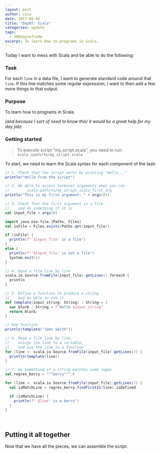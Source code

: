 ```yaml
---
layout: post
author: csiu
date: 2017-06-01
title: "Day97: Scala"
categories: update
tags:
  - 100daysofcode
excerpt: To learn how to programs in Scala.
---
```


Today I want to mess with Scala and be able to do the following:

### Task

For each `line` in a data file, I want to generate standard code around that `line`.
If this line matches some regular expression, I want to then add a few more things to that output.

### Purpose

To learn how to programs in Scala.

*(and because I sort of need to know this/ it would be a great help for my day job)*

### Getting started

> To execute script "my_script.scala", you need to run:<br>
> `scala /path/to/my_script.scala`

To start, we need to learn the Scala syntax for each component of the task:

```scala
// 1. Check that the script works by printing "Hello..."
println("Hello from the script")
```

```scala
// 2. Be able to access terminal arguments when you run
//        scala path/to/my_script.scala first_arg
println("This is my first argument: " + args(0))
```

```scala
// 3. Check that the first argument is a file
//    and do something if it is
val input_file = args(0)

import java.nio.file.{Paths, Files}
val isFile = Files.exists(Paths.get(input_file))

if (isFile) {
  println(f"'$input_file' is a file")
}
else {
  println(f"'$input_file' is not a file")
  System.exit(1)
}
```

```scala
// 4. Read a file line by line
scala.io.Source.fromFile(input_file).getLines().foreach {
  println
}
```

```scala
// 5. Define a function to produce a string
//    and be able to use it
def template(input_string: String) : String = {
  var blurb : String = f"Hello $input_string"
  return blurb;
}

// Use function
println(template("John Smith"))
```

```scala
// 6. Read a file line by line,
//    assign the line to a variable,
//    and use the line in a function
for (line <- scala.io.Source.fromFile(input_file).getLines()) {
  println(template(line))
}
```

```scala
// 7. Do something if a string matches some regex
val regrex_berry = """berry""".r

for (line <- scala.io.Source.fromFile(input_file).getLines()) {
  val isMatchLine = regrex_berry.findFirstIn(line).isDefined

  if (isMatchLine) {
    println(f"'$line' is a berry")
  }
}
```

<br>

## Putting it all together

Now that we have all the pieces, we can assemble the script:

<script src="https://gist.github.com/csiu/5ea94d521f1c54a1b44e84030e76d343.js"></script>

